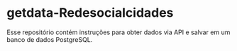 # getdata-Redesocialcidades
Esse repositório contém instruções para obter dados via API e salvar em um banco de dados PostgreSQL.
